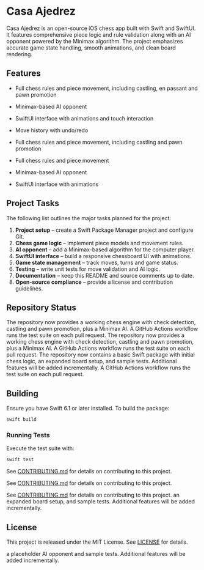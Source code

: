# Casa Ajedrez

Casa Ajedrez is an open-source iOS chess app built with Swift and SwiftUI. It features comprehensive piece logic and rule validation along with an AI opponent powered by the Minimax algorithm. The project emphasizes accurate game state handling, smooth animations, and clean board rendering.

## Features

- Full chess rules and piece movement, including castling, en passant and pawn promotion
- Minimax-based AI opponent
- SwiftUI interface with animations and touch interaction
- Move history with undo/redo

- Full chess rules and piece movement, including castling and pawn promotion
- Full chess rules and piece movement
- Minimax-based AI opponent
- SwiftUI interface with animations

## Project Tasks

The following list outlines the major tasks planned for the project:

1. **Project setup** – create a Swift Package Manager project and configure Git.
2. **Chess game logic** – implement piece models and movement rules.
3. **AI opponent** – add a Minimax-based algorithm for the computer player.
4. **SwiftUI interface** – build a responsive chessboard UI with animations.
5. **Game state management** – track moves, turns and game status.
6. **Testing** – write unit tests for move validation and AI logic.
7. **Documentation** – keep this README and source comments up to date.
8. **Open-source compliance** – provide a license and contribution guidelines.

## Repository Status

The repository now provides a working chess engine with check detection,
castling and pawn promotion, plus a Minimax AI. A GitHub Actions workflow
runs the test suite on each pull request.
The repository now provides a working chess engine with check detection,
castling and pawn promotion, plus a Minimax AI. A GitHub Actions workflow
runs the test suite on each pull request.
The repository now contains a basic Swift package with initial chess logic,
an expanded board setup, and sample tests. Additional features will be added
incrementally. A GitHub Actions workflow runs the test suite on each pull request.

## Building

Ensure you have Swift 6.1 or later installed. To build the package:

```bash
swift build
```


### Running Tests

Execute the test suite with:

```bash
swift test
```

See [CONTRIBUTING.md](CONTRIBUTING.md) for details on contributing to this project.


See [CONTRIBUTING.md](CONTRIBUTING.md) for details on contributing to this project.


See [CONTRIBUTING.md](CONTRIBUTING.md) for details on contributing to this project.
an expanded board setup, and sample tests. Additional features will be added
incrementally.


## License

This project is released under the MIT License. See [LICENSE](LICENSE) for
details.

a placeholder AI opponent and sample tests. Additional features will be added
incrementally.
